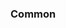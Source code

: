 <!-- Space: Projects -->
<!-- Parent: ZshHacker -->
<!-- Title: Examples ZshHacker -->
<!-- Label: Examples -->
<!-- Include: ./../disclaimer.md -->
<!-- Include: ac:toc -->

### Common
